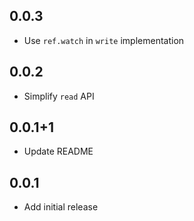 ## 0.0.3

- Use `ref.watch` in `write` implementation

## 0.0.2

- Simplify `read` API

## 0.0.1+1

- Update README

## 0.0.1

- Add initial release
